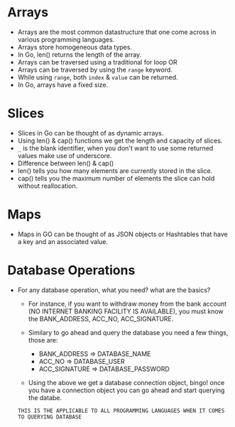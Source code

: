 # Arrays

* Arrays are the most common datastructure that one come across in various programming languages.
* Arrays store homogeneous data types.
* In Go, len() returns the length of the array.
* Arrays can be traversed using a traditional for loop OR
* Arrays can be traversed by using the `range` keyword.
* While using `range`, both `index` & `value` can be returned.
* In Go, arrays have a fixed size.

# Slices

* Slices in Go can be thought of as dynamic arrays.
* Using len() & cap() functions we get the length and capacity of slices.
* `_` is the blank identifier, when you don't want to use some returned values make use of underscore.
* Difference between len() & cap()
*	len() tells you how many elements are currently stored in the slice.
*	cap() tells you the maximum number of elements the slice can hold without reallocation.

# Maps

* Maps in GO can be thought of as JSON objects or Hashtables that have a key and an associated value.

# Database Operations

* For any database operation, what you need? what are the basics?
    - For instance, if you want to withdraw money from the bank account (NO INTERNET BANKING FACILITY IS AVAILABLE), you must know the BANK_ADDRESS, ACC_NO, ACC_SIGNATURE.
    - Similary to go ahead and query the database you need a few things, those are:
    
        -  BANK_ADDRESS => DATABASE_NAME
        - ACC_NO        => DATABASE_USER
        - ACC_SIGNATURE => DATABASE_PASSWORD

    - Using the above we get a database connection object, bingo! once you have a connection object you can go ahead and start querying the databe.

    `THIS IS THE APPLICABLE TO ALL PROGRAMMING LANGUAGES WHEN IT COMES TO QUERYING DATABASE`